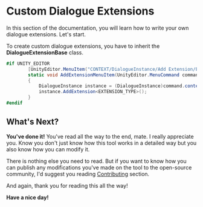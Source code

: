 # Custom Dialogue Extensions

In this section of the documentation, you will learn how to write your own dialogue extensions. Let's start.

To create custom dialogue extensions, you have to inherit the **DialogueExtensionBase** class.

```c#
#if UNITY_EDITOR
        [UnityEditor.MenuItem("CONTEXT/DialogueInstance/Add Extension/EXTENSION_NAME")]
        static void AddExtensionMenuItem(UnityEditor.MenuCommand command)
        {
            DialogueInstance instance = (DialogueInstance)command.context;
            instance.AddExtension<EXTENSION_TYPE>();
        }
#endif
```

## What's Next?

**You've done it!** You've read all the way to the end, mate. I really appreciate you. Know you don't just know how this tool works in a detailed way but you also know how you can modify it. 

There is nothing else you need to read. But if you want to know how you can publish any modifications you've made on the tool to the open-source community, I'd suggest you reading [Contributing](https://b1lodhand.github.io/absent-dialogues/docs/introduction/contributing.html) section.

And again, thank you for reading this all the way!

**Have a nice day!**